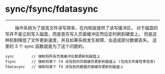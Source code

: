# sync/fsync/fdatasync
***

&emsp;&emsp;
操作系统为了提高文件读写效率，在内核层提供了读写缓冲区。
对于磁盘的写并不是立刻写入磁盘，而是首先写入页面缓冲区然后定时刷到硬盘上。
但是这种机制降低了文件更新速度，并且如果系统发生故障，会造成部分数据丢失。
这里的 3 个 sync 函数就是为了这个问题的。

    sync        // 强制将所有页面缓冲区都更新到磁盘上
    fsync       // 强制将某个 fd 涉及到的页面缓存更新到磁盘上 (包括文件属性等信息)
    fdatasync   // 强制将某个 fd 涉及到的数据页面缓存更新到磁盘上